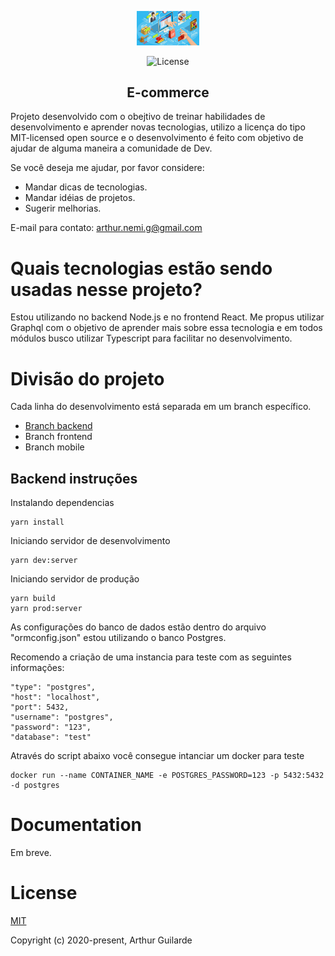 <p align="center">

<img width="100" src="logo.png" alt="E-commerce">

</p>

<p align="center">
  <img src="https://img.shields.io/npm/l/vue.svg?sanitize=true" alt="License">
</p>

<h2 align="center">E-commerce</h2>

Projeto desenvolvido com o obejtivo de treinar habilidades de desenvolvimento e aprender novas tecnologias, utilizo a licença do tipo MIT-licensed open source e o desenvolvimento é feito com objetivo de ajudar de alguma maneira a comunidade de Dev.

Se você deseja me ajudar, por favor considere:

- Mandar dicas de tecnologias.
- Mandar idéias de projetos.
- Sugerir melhorias.

E-mail para contato: arthur.nemi.g@gmail.com

# Quais tecnologias estão sendo usadas nesse projeto?

Estou utilizando no backend Node.js e no frontend React.
Me propus utilizar Graphql com o objetivo de aprender mais sobre essa tecnologia e em todos módulos busco utilizar Typescript para facilitar no desenvolvimento.

# Divisão do projeto

Cada linha do desenvolvimento está separada em um branch específico.

- [Branch backend](#Backend-instruções)
- Branch frontend
- Branch mobile

## Backend instruções

Instalando dependencias

```
yarn install
```

Iniciando servidor de desenvolvimento

```
yarn dev:server
```

Iniciando servidor de produção

```
yarn build
yarn prod:server
```

As configurações do banco de dados estão dentro do arquivo "ormconfig.json" estou utilizando o banco Postgres.

Recomendo a criação de uma instancia para teste com as seguintes informações:

```
"type": "postgres",
"host": "localhost",
"port": 5432,
"username": "postgres",
"password": "123",
"database": "test"
```

Através do script abaixo você consegue intanciar um docker para teste

```
docker run --name CONTAINER_NAME -e POSTGRES_PASSWORD=123 -p 5432:5432 -d postgres
```

# Documentation

Em breve.

# License

[MIT](http://opensource.org/licenses/MIT)

Copyright (c) 2020-present, Arthur Guilarde
